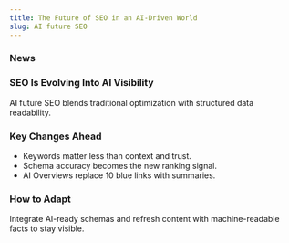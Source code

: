 ```yaml
---
title: The Future of SEO in an AI-Driven World
slug: AI future SEO
---
```


### News
### SEO Is Evolving Into AI Visibility
AI future SEO blends traditional optimization with structured data readability.

### Key Changes Ahead
- Keywords matter less than context and trust.
- Schema accuracy becomes the new ranking signal.
- AI Overviews replace 10 blue links with summaries.

### How to Adapt
Integrate AI-ready schemas and refresh content with machine-readable facts to stay visible.